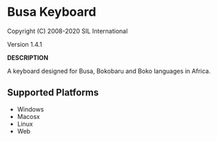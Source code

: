 Busa Keyboard 
=====================

Copyright (C) 2008-2020 SIL International

Version 1.4.1

__DESCRIPTION__

A keyboard designed for Busa, Bokobaru and Boko languages in Africa. 

Supported Platforms
-------------------

 * Windows
 * Macosx
 * Linux
 * Web

